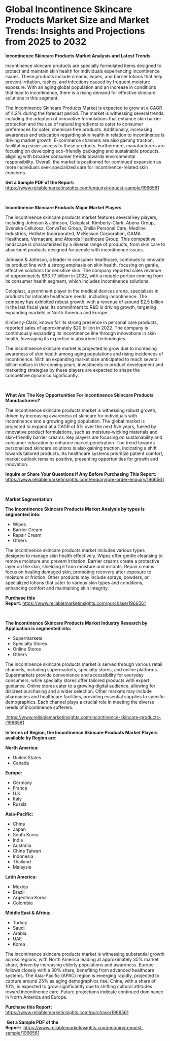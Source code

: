<p><h1>Global Incontinence Skincare Products Market Size and Market Trends: Insights and Projections from 2025 to 2032</h1></p><p><strong>Incontinence Skincare Products Market Analysis and Latest Trends</strong></p>
<p><p>Incontinence skincare products are specially formulated items designed to protect and maintain skin health for individuals experiencing incontinence issues. These products include creams, wipes, and barrier lotions that help prevent irritation, rashes, and infections caused by frequent moisture exposure. With an aging global population and an increase in conditions that lead to incontinence, there is a rising demand for effective skincare solutions in this segment.</p><p>The Incontinence Skincare Products Market is expected to grow at a CAGR of 4.2% during the forecast period. The market is witnessing several trends, including the adoption of innovative formulations that enhance skin barrier protection and the use of natural ingredients to cater to consumer preferences for safer, chemical-free products. Additionally, increasing awareness and education regarding skin health in relation to incontinence is driving market growth. E-commerce channels are also gaining traction, facilitating easier access to these products. Furthermore, manufacturers are focusing on developing eco-friendly packaging and sustainable products, aligning with broader consumer trends towards environmental responsibility. Overall, the market is positioned for continued expansion as more individuals seek specialized care for incontinence-related skin concerns.</p></p>
<p><strong>Get a Sample PDF of the Report:&nbsp;</strong> <a href="https://www.reliablemarketinsights.com/enquiry/request-sample/1966561?utm_campaign=2454&utm_medium=2&utm_source=Github&utm_content=ia&utm_term=15042025&utm_id=incontinence-skincare-products">https://www.reliablemarketinsights.com/enquiry/request-sample/1966561</a></p>
<p>&nbsp;</p>
<p><strong>Incontinence Skincare Products Major Market Players</strong></p>
<p><p>The incontinence skincare products market features several key players, including Johnson & Johnson, Coloplast, Kimberly-Clark, Abena Group, Svenska Cellulosa, ConvaTec Group, Emilia Personal Care, Medline Industries, Hollister Incorporated, McKesson Corporation, GAMA Healthcare, Vernacare, and Attends Healthcare Group. This competitive landscape is characterized by a diverse range of products, from skin care to absorbent products designed for people with incontinence issues.</p><p>Johnson & Johnson, a leader in consumer healthcare, continues to innovate its product line with a strong emphasis on skin health, focusing on gentle, effective solutions for sensitive skin. The company reported sales revenue of approximately $93.77 billion in 2022, with a notable portion coming from its consumer health segment, which includes incontinence solutions.</p><p>Coloplast, a prominent player in the medical devices arena, specializes in products for intimate healthcare needs, including incontinence. The company has exhibited robust growth, with a revenue of around $2.5 billion in the last fiscal year. Its commitment to R&D is driving growth, targeting expanding markets in North America and Europe.</p><p>Kimberly-Clark, known for its strong presence in personal care products, reported sales of approximately $20 billion in 2022. The company is continuously expanding its incontinence line through innovations in skin health, leveraging its expertise in absorbent technologies.</p><p>The incontinence skincare market is projected to grow due to increasing awareness of skin health among aging populations and rising incidences of incontinence. With an expanding market size anticipated to reach several billion dollars in the coming years, investments in product development and marketing strategies by these players are expected to shape the competitive dynamics significantly.</p></p>
<p>&nbsp;</p>
<p><strong>What Are The Key Opportunities For Incontinence Skincare Products Manufacturers?</strong></p>
<p><p>The incontinence skincare products market is witnessing robust growth, driven by increasing awareness of skincare for individuals with incontinence and a growing aging population. The global market is projected to expand at a CAGR of 5% over the next five years, fueled by innovative product formulations, such as moisture-wicking materials and skin-friendly barrier creams. Key players are focusing on sustainability and consumer education to enhance market penetration. The trend towards personalized skincare solutions is also gaining traction, indicating a shift towards tailored products. As healthcare systems prioritize patient comfort, market outlook remains positive, presenting opportunities for growth and innovation.</p></p>
<p><strong>Inquire or Share Your Questions If Any Before Purchasing This Report:</strong> <a href="https://www.reliablemarketinsights.com/enquiry/pre-order-enquiry/1966561?utm_campaign=2454&utm_medium=2&utm_source=Github&utm_content=ia&utm_term=15042025&utm_id=incontinence-skincare-products">https://www.reliablemarketinsights.com/enquiry/pre-order-enquiry/1966561</a></p>
<p>&nbsp;</p>
<p><strong>Market Segmentation</strong></p>
<p><strong>The Incontinence Skincare Products Market Analysis by types is segmented into:</strong></p>
<p><ul><li>Wipes</li><li>Barrier Cream</li><li>Repair Cream</li><li>Others</li></ul></p>
<p><p>The incontinence skincare products market includes various types designed to manage skin health effectively. Wipes offer gentle cleansing to remove moisture and prevent irritation. Barrier creams create a protective layer on the skin, shielding it from moisture and irritants. Repair creams focus on healing damaged skin, promoting recovery after exposure to moisture or friction. Other products may include sprays, powders, or specialized lotions that cater to various skin types and conditions, enhancing comfort and maintaining skin integrity.</p></p>
<p><strong>Purchase this Report:&nbsp;</strong><a href="https://www.reliablemarketinsights.com/purchase/1966561?utm_campaign=2454&utm_medium=2&utm_source=Github&utm_content=ia&utm_term=15042025&utm_id=incontinence-skincare-products">https://www.reliablemarketinsights.com/purchase/1966561</a></p>
<p>&nbsp;</p>
<p><strong>The Incontinence Skincare Products Market Industry Research by Application is segmented into:</strong></p>
<p><ul><li>Supermarkets</li><li>Specialty Stores</li><li>Online Stores</li><li>Others</li></ul></p>
<p><p>The incontinence skincare products market is served through various retail channels, including supermarkets, specialty stores, and online platforms. Supermarkets provide convenience and accessibility for everyday consumers, while specialty stores offer tailored products with expert guidance. Online stores cater to a growing digital audience, allowing for discreet purchasing and a wider selection. Other markets may include pharmacies and healthcare facilities, providing essential supplies to specific demographics. Each channel plays a crucial role in meeting the diverse needs of incontinence sufferers.</p></p>
<p><a href="https://www.reliablemarketinsights.com/incontinence-skincare-products-r1966561?utm_campaign=2454&utm_medium=2&utm_source=Github&utm_content=ia&utm_term=15042025&utm_id=incontinence-skincare-products">&nbsp;https://www.reliablemarketinsights.com/incontinence-skincare-products-r1966561</a></p>
<p><strong>In terms of Region, the Incontinence Skincare Products Market Players available by Region are:</strong></p>
<p>
    <p> <strong> North America: </strong>
        <ul>
            <li>United States</li>
            <li>Canada</li>
        </ul>
        </p> 
    <p> <strong> Europe: </strong>
        <ul>
            <li>Germany</li>
            <li>France</li>
            <li>U.K.</li>
            <li>Italy</li>
            <li>Russia</li>
        </ul>
        </p> 
    <p> <strong> Asia-Pacific: </strong>
        <ul>
            <li>China</li>
            <li>Japan</li>
            <li>South Korea</li>
            <li>India</li>
            <li>Australia</li>
            <li>China Taiwan</li>
            <li>Indonesia</li>
            <li>Thailand</li>
            <li>Malaysia</li>
        </ul>
        </p> 
    <p> <strong> Latin America: </strong>
        <ul>
            <li>Mexico</li>
            <li>Brazil</li>
            <li>Argentina Korea</li>
            <li>Colombia</li>
        </ul>
        </p> 
    <p> <strong> Middle East & Africa: </strong>
        <ul>
            <li>Turkey</li>
            <li>Saudi</li>
            <li>Arabia</li>
            <li>UAE</li>
            <li>Korea</li>
        </ul>
    </p>
    </p>
<p><p>The incontinence skincare products market is witnessing substantial growth across regions, with North America leading at approximately 35% market share, driven by increasing elderly populations and awareness. Europe follows closely with a 30% share, benefiting from advanced healthcare systems. The Asia-Pacific (APAC) region is emerging rapidly, projected to capture around 25% as aging demographics rise. China, with a share of 10%, is expected to grow significantly due to shifting cultural attitudes toward incontinence care. Future projections indicate continued dominance in North America and Europe.</p></p>
<p><strong>Purchase this Report: </strong><a href="https://www.reliablemarketinsights.com/purchase/1966561?utm_campaign=2454&utm_medium=2&utm_source=Github&utm_content=ia&utm_term=15042025&utm_id=incontinence-skincare-products">https://www.reliablemarketinsights.com/purchase/1966561</a></p>
<p>&nbsp;<strong>Get a Sample PDF of the Report:&nbsp;&nbsp;</strong><a href="https://www.reliablemarketinsights.com/enquiry/request-sample/1966561?utm_campaign=2454&utm_medium=2&utm_source=Github&utm_content=ia&utm_term=15042025&utm_id=incontinence-skincare-products">https://www.reliablemarketinsights.com/enquiry/request-sample/1966561</a></p>
<p><strong></strong></p>
<p><p></p><p></p><p></p></p>
